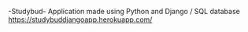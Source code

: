 -Studybud-
Application made using Python and Django / SQL database
https://studybuddjangoapp.herokuapp.com/
